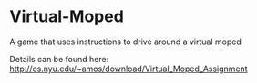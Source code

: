 # Virtual-Moped

A game that uses instructions to drive around a virtual moped

Details can be found here: http://cs.nyu.edu/~amos/download/Virtual_Moped_Assignment
